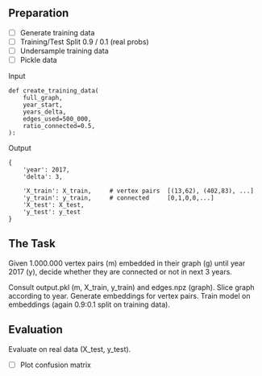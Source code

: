 ## Preparation

- [ ] Generate training data
- [ ] Training/Test Split 0.9 / 0.1 (real probs)
- [ ] Undersample training data
- [ ] Pickle data

Input

```
def create_training_data(
    full_graph,
    year_start,
    years_delta,
    edges_used=500_000,
    ratio_connected=0.5,
):
```

Output

```
{
    'year': 2017,
    'delta': 3,

    'X_train': X_train,     # vertex pairs  [(13,62), (402,83), ...]
    'y_train': y_train,     # connected     [0,1,0,0,...]
    'X_test': X_test,
    'y_test': y_test
}
```

## The Task

Given 1.000.000 vertex pairs (m) embedded in their graph (g) until year 2017 (y), decide whether they are connected or not in next 3 years.

Consult output.pkl (m, X_train, y_train) and edges.npz (graph). Slice graph according to year. Generate embeddings for vertex pairs. Train model on embeddings (again 0.9:0.1 split on training data).

## Evaluation

Evaluate on real data (X_test, y_test).

- [ ] Plot confusion matrix
